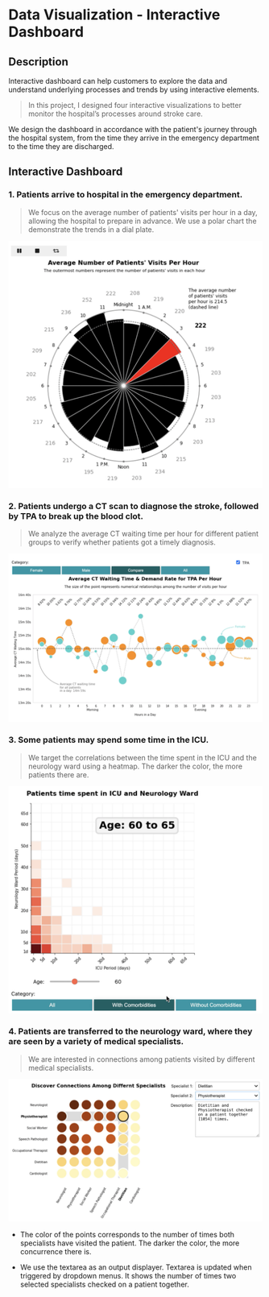 # Data Visualization - Interactive Dashboard

## Description
Interactive dashboard can help customers to explore the data and understand underlying processes and trends by using interactive elements.

> In this project, I designed four interactive visualizations to better monitor the hospital’s processes around stroke care.

We design the dashboard in accordance with the patient's journey through the hospital system, from the time they arrive in the emergency department to the time they are discharged.

## Interactive Dashboard

### 1. Patients arrive to hospital in the emergency department.

> We focus on the average number of patients' visits per hour in a day, allowing the hospital to prepare in advance. We use a polar chart the demonstrate the trends in a dial plate.

<p align="center">
<img src="./img/1.png" width="700" />
</p>

### 2. Patients undergo a CT scan to diagnose the stroke, followed by TPA to break up the blood clot.

> We analyze the average CT waiting time per hour for different patient groups to verify whether patients got a timely diagnosis.

<p align="center">
<img src="./img/2.png" width="700" />
</p>

### 3. Some patients may spend some time in the ICU.

> We target the correlations between the time spent in the ICU and the neurology ward using a heatmap. The darker the color, the more patients there are.

<p align="center">
<img src="./img/3.png" width="700" />
</p>

### 4. Patients are transferred to the neurology ward, where they are seen by a variety of medical specialists.

> We are interested in connections among patients visited by different medical specialists.

<p align="center">
<img src="./img/4.png" width="700" />
</p>

- The color of the points corresponds to the number of times both specialists have visited the patient. The darker the color, the more concurrence there is.

- We use the textarea as an output displayer. Textarea is updated when triggered by dropdown menus. It shows the number of times two selected specialists checked on a patient together.
